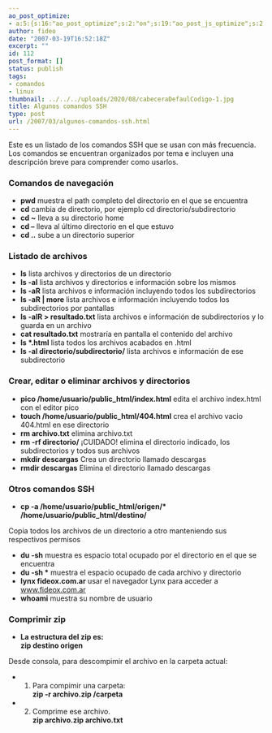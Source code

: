 ```yaml
---
ao_post_optimize:
- a:5:{s:16:"ao_post_optimize";s:2:"on";s:19:"ao_post_js_optimize";s:2:"on";s:20:"ao_post_css_optimize";s:2:"on";s:12:"ao_post_ccss";s:2:"on";s:16:"ao_post_lazyload";s:2:"on";}
author: fideo
date: "2007-03-19T16:52:18Z"
excerpt: ""
id: 112
post_format: []
status: publish
tags:
- comandos
- linux
thumbnail: ../../../uploads/2020/08/cabeceraDefaulCodigo-1.jpg
title: Algunos comandos SSH
type: post
url: /2007/03/algunos-comandos-ssh.html
---
```

Este es un listado de los comandos SSH que se usan con más frecuencia. Los comandos se encuentran organizados por tema e incluyen una descripción breve para comprender como usarlos.

### Comandos de navegación

- **pwd** muestra el path completo del directorio en el que se encuentra
- **cd** cambia de directorio, por ejemplo cd directorio/subdirectorio
- **cd ~** lleva a su directorio home
- **cd –** lleva al último directorio en el que estuvo
- **cd ..** sube a un directorio superior

### Listado de archivos

- **ls** lista archivos y directorios de un directorio
- **ls -al** lista archivos y directorios e información sobre los mismos
- **ls -aR** lista archivos e información incluyendo todos los subdirectorios
- **ls -aR | more** lista archivos e información incluyendo todos los subdirectorios por pantallas
- **ls -alR &gt; resultado.txt** lista archivos e información de subdirectorios y lo guarda en un archivo
- **cat resultado.txt** mostraría en pantalla el contenido del archivo
- **ls \*.html** lista todos los archivos acabados en .html
- **ls -al directorio/subdirectorio/** lista archivos e información de ese subdirectorio

### Crear, editar o eliminar archivos y directorios

- **pico /home/usuario/public\_html/index.html** edita el archivo index.html con el editor pico
- **touch /home/usuario/public\_html/404.html** crea el archivo vacio 404.html en ese directorio
- **rm archivo.txt** elimina archivo.txt
- **rm -rf directorio/** ¡CUIDADO! elimina el directorio indicado, los subdirectorios y todos sus archivos
- **mkdir descargas** Crea un directorio llamado descargas
- **rmdir descargas** Elimina el directorio llamado descargas

### Otros comandos SSH

- **cp -a /home/usuario/public\_html/origen/\* /home/usuario/public\_html/destino/**

Copia todos los archivos de un directorio a otro manteniendo sus respectivos permisos

- **du -sh** muestra es espacio total ocupado por el directorio en el que se encuentra
- **du -sh \*** muestra el espacio ocupado de cada archivo y directorio
- **lynx fideox.com.ar** usar el navegador Lynx para acceder a www.fideox.com.ar
- **whoami** muestra su nombre de usuario

### Comprimir zip

- **La estructura del zip es:  
  zip destino origen**

Desde consola, para descompimir el archivo en la carpeta actual:

- 1. Para compimir una carpeta:  
   **zip -r archivo.zip /carpeta**

- 2. Comprime ese archivo.  
   **zip archivo.zip archivo.txt**
